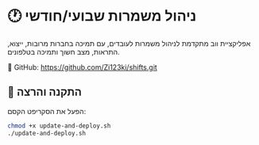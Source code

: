 # 🕐 ניהול משמרות שבועי/חודשי

אפליקציית ווב מתקדמת לניהול משמרות לעובדים, עם תמיכה בחברות מרובות, ייצוא, התראות, מצב חשוך ותמיכה בטלפונים.

🔗 GitHub: https://github.com/Zi123ki/shifts.git

## 🚀 התקנה והרצה

הפעל את הסקריפט הקסם:
```bash
chmod +x update-and-deploy.sh
./update-and-deploy.sh
```
